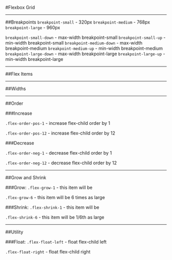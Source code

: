 #Flexbox Grid

___

##Breakpoints
`breakpoint-small` - 320px
`breakpoint-medium` - 768px
`breakpoint-large` - 960px

`breakpoint-small-down` - max-width breakpoint-small
`breakpoint-small-up` - min-width breakpoint-small
`breakpoint-medium-down` - max-width breakpoint-medium
`breakpoint-medium-up` - min-width breakpoint-medium
`breakpoint-large-down` - max-width breakpoint-large
`breakpoint-large-up` - min-width breakpoint-large
___

##Flex Items

___

##Widths

___

##Order

###Increase

`.flex-order-pos-1` - increase flex-child order by 1

`.flex-order-pos-12` - increase flex-child order by 12


###Decrease

`.flex-order-neg-1` - decrease flex-child order by 1

`.flex-order-neg-12` - decrease flex-child order by 12

___

##Grow and Shrink

###Grow:
`.flex-grow-1` - this item will be 

`.flex-grow-6` - this item will be 6 times as large


###Shrink:
`.flex-shrink-1` - this item will be

`.flex-shrink-6` - this item will be 1/6th as large

___

##Utility

###Float:
`.flex-float-left` - float flex-child left

`.flex-float-right` - float flex-child right